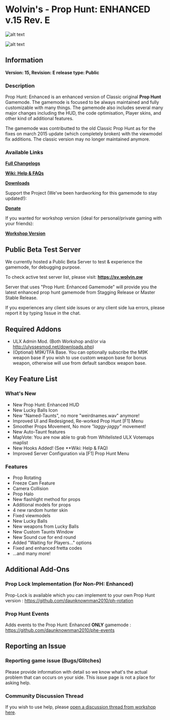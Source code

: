 # Wolvin's - Prop Hunt: ENHANCED v.15 Rev. E

![alt text](https://sv.wolvin.pw/Public/phe-logo.png "Prop Hunt: Enhanced v.15")

![alt text](https://sv.wolvin.pw/Public/phe-prophunt_main.jpg "Prop Hunt: Enhanced v.15 New Main Menu")

## Information
**Version: 15, Revision: E release type: Public**

### Description
Prop Hunt: Enhanced is an enhanced version of Classic original **Prop Hunt** Gamemode. The gamemode is focused to be always maintained and fully customizable with many things.
The gamemode also includes several many major changes including the HUD, the code optimisation, Player skins, and other kind of additional features.

The gamemode was contributted to the old Classic Prop Hunt as for the fixes on march 2015 update (which completely broken) with the viewmodel fix additions. The classic version may no longer
maintained anymore.

### Available Links
[**Full Changelogs**](https://project.wolvindra.net/phe/new/?go=changelog)

[**Wiki: Help & FAQs**](https://project.wolvindra.net/phe/new/?go=phe_faq)

[**Downloads**](https://project.wolvindra.net/phe/new/?go=downloads)

Support the Project (We've been hardworking for this gamemode to stay updated!):

[**Donate**](https://project.wolvindra.net/phe/new/?go=donate)

If you wanted for workshop version (ideal for personal/private gaming with your friends):

[**Workshop Version**](https://steamcommunity.com/sharedfiles/filedetails/?id=417565863)

## Public Beta Test Server
We currently hosted a Public Beta Server to test & experience the gamemode, for debugging purpose.

To check active test server list, please visit: **https://sv.wolvin.pw**

Server that uses "Prop Hunt: Enhanced Gamemode" will provide you the latest enhanced prop hunt gamemode from Stagging Release or Master Stable Release.

If you experiences any client side issues or any client side lua errors, please report it by typing !issue in the chat.

## Required Addons
* ULX Admin Mod. (Both Workshop and/or via http://ulyssesmod.net/downloads.php)
* (Optional) M9K/TFA Base. You can optionally subscribe the M9K weapon base if you wish to use custom weapon base for bonus weapon, otherwise will use from default sandbox weapon base.

## Key Feature List

### What's New
* New Prop Hunt: Enhanced HUD
* New Lucky Balls Icon
* New "Named-Taunts", no more "weirdnames.wav" anymore!
* Improved UI and Redesigned, Re-worked Prop Hunt [F1] Menu
* Smoother Props Movement, No more *"laggy-jaggy"* movement!
* New Auto-Taunt features
* MapVote: You are now able to grab from Whitelisted ULX Votemaps maplist
* New Hooks Added! (See **Wiki: Help & FAQ)
* Improved Server Configuration via [F1] Prop Hunt Menu

### Features
* Prop Rotating
* Freeze Cam Feature
* Camera Collision
* Prop Halo
* New flashlight method for props
* Additional models for props
* 4 new random hunter skin
* Fixed viewmodels
* New Lucky Balls
* New weapons from Lucky Balls
* New Custom Taunts Window
* New Sound cue for end round
* Added "Waiting for Players..." options
* Fixed and enhanced fretta codes
* ...and many more!

## Additional Add-Ons

### Prop Lock Implementation (for Non-PH: Enhanced)
Prop-Lock is available which you can implement to your own Prop Hunt version : https://github.com/daunknownman2010/ph-rotation

### Prop Hunt Events
Adds events to the Prop Hunt: Enhanced **ONLY** gamemode : https://github.com/daunknownman2010/phe-events

## Reporting an Issue

### Reporting game issue (Bugs/Glitches)
Please provide information with detail so we know what's the actual problem that can occurs on your side. This issue page is not a place for asking help.

### Community Discussion Thread
If you wish to use help, please [open a discussion thread from workshop here](http://steamcommunity.com/sharedfiles/filedetails/discussions/417565863).
